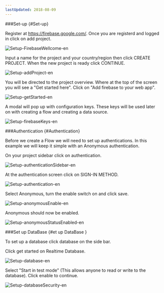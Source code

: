```yaml
---
lastUpdated: 2018-08-09
---
```



###Set-up   {#Set-up}

Register at https://firebase.google.com/.
Once you are registerd and logged in click on add project. 

![Setup-FirebaseWellcome-en](./../../../../img/InfoMotion/DataSource/Firebase/Setup-firebaseWellcome-en.png)


Input a name for the project and your country/region then click CREATE PROJECT. 
When the new project is ready click CONTINUE. 

![Setup-addProject-en](./../../../../img/InfoMotion/DataSource/Firebase/Setup-addProject-en.png)


You will be directed to the project overview. Where at the top of the screen you will see
a "Get started here". Click on "Add firebase to your web app". 

![Setup-getStarted-en](./../../../../img/InfoMotion/DataSource/Firebase/Setup-getStarted-en.png)


A modal will pop up with configuration keys. These keys will be used later on with creating a flow and creating a data source. 

![Setup-firebaseKeys-en](./../../../../img/InfoMotion/DataSource/Firebase/Setup-firebaseKeys-en.png)


###Authentication {#Authentication}

Before we create a Flow we will need to set up authentications. 
In this example we will keep it simple with an Anonymous authentication. 

On your project sidebar click on authentication. 

![Setup-authenticationSidebar-en](./../../../../img/InfoMotion/DataSource/Firebase/Setup-authenticationSidebar-en.png)


At the authentication screen click on SIGN-IN METHOD.

![Setup-authentication-en](./../../../../img/InfoMotion/DataSource/Firebase/Setup-authentication-en.png)


Select Anonymous, turn the enable switch on and click save. 

![Setup-anonymousEnable-en](./../../../../img/InfoMotion/DataSource/Firebase/Setup-anonymousEnable-en.png)


Anonymous should now be enabled.

![Setup-anonymousStatusEnabled-en](./../../../../img/InfoMotion/DataSource/Firebase/Setup-anonymousStatusEnabled-en.png)

###Set up DataBase  {#et up DataBase }

To set up a database click database on the side bar. 

Click get started on Realtime Database. 

![Setup-database-en](./../../../../img/InfoMotion/DataSource/Firebase/Setup-database-en.png)


Select "Start in test mode" (This allows anyone to read or write to the database). Click enable to continue. 

![Setup-databaseSecurity-en](./../../../../img/InfoMotion/DataSource/Firebase/Setup-databaseSecurity-en.png)
